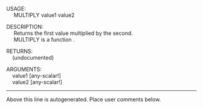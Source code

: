 USAGE:  
&nbsp;&nbsp;&nbsp;&nbsp;&nbsp;MULTIPLY&nbsp;value1&nbsp;value2&nbsp;  
  
DESCRIPTION:  
&nbsp;&nbsp;&nbsp;&nbsp;&nbsp;Returns&nbsp;the&nbsp;first&nbsp;value&nbsp;multiplied&nbsp;by&nbsp;the&nbsp;second.  
&nbsp;&nbsp;&nbsp;&nbsp;&nbsp;MULTIPLY&nbsp;is&nbsp;a&nbsp;function&nbsp;.  
  
RETURNS:  
&nbsp;&nbsp;&nbsp;&nbsp;(undocumented)  
  
ARGUMENTS:  
&nbsp;&nbsp;&nbsp;&nbsp;value1&nbsp;[any-scalar!]  
&nbsp;&nbsp;&nbsp;&nbsp;value2&nbsp;[any-scalar!]  
___
Above this line is autogenerated. Place user comments below.